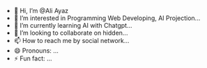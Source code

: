 - 👋 Hi, I’m @Ali Ayaz
- 👀 I’m interested in Programming Web Developing, AI Projection...
- 🌱 I’m currently learning AI with Chatgpt...
- 💞️ I’m looking to collaborate on hidden...
- 📫 How to reach me by social network...
- 😄 Pronouns: ...
- ⚡ Fun fact: ...

<!---
Ali27Ayaz/Ali27Ayaz is a ✨ special ✨ repository because its `README.md` (this file) appears on your GitHub profile.
You can click the Preview link to take a look at your changes.
--->
